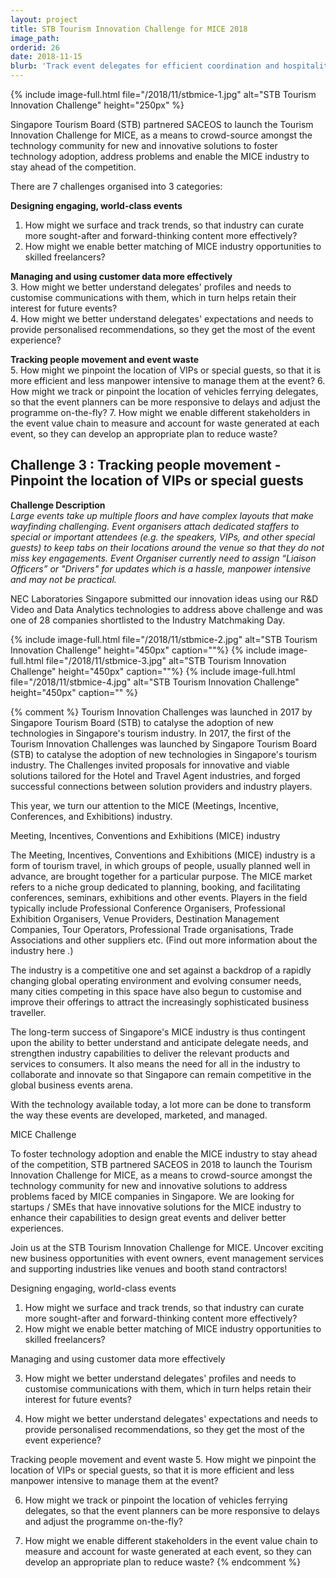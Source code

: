 ```yaml
---
layout: project
title: STB Tourism Innovation Challenge for MICE 2018
image_path: 
orderid: 26
date: 2018-11-15
blurb: 'Track event delegates for efficient coordination and hospitality'
---
```


{% include image-full.html file="/2018/11/stbmice-1.jpg" alt="STB Tourism Innovation Challenge" height="250px" %}

<!--more-->
Singapore Tourism Board (STB) partnered SACEOS to launch the Tourism Innovation Challenge for MICE, as a means to crowd-source amongst the technology community for new and innovative solutions to foster technology adoption, address problems and enable the MICE industry to stay ahead of the competition. 

There are 7 challenges organised into 3 categories:   

**Designing engaging, world-class events**   
1. How might we surface and track trends, so that industry can curate more sought-after and forward-thinking content more effectively?    
2. How might we enable better matching of MICE industry opportunities to skilled freelancers?    

**Managing and using customer data more effectively**  
3. How might we better understand delegates' profiles and needs to customise communications with them, which in turn helps retain their interest for future events?    
4. How might we better understand delegates' expectations and needs to provide personalised recommendations, so they get the most of the event experience?    

**Tracking people movement and event waste**  
5. How might we pinpoint the location of VIPs or special guests, so that it is more efficient and less manpower intensive to manage them at the event?
6. How might we track or pinpoint the location of vehicles ferrying delegates, so that the event planners can be more responsive to delays and adjust the programme on-the-fly?
7. How might we enable different stakeholders in the event value chain to measure and account for waste generated at each event, so they can develop an appropriate plan to reduce waste?


## Challenge 3 : Tracking people movement - Pinpoint the location of VIPs or special guests

**Challenge Description**  
_Large events take up multiple floors and have complex layouts that make wayfinding challenging. Event organisers attach dedicated staffers to special or important attendees  (e.g. the speakers, VIPs, and other special guests) to keep tabs on their locations around the venue so that they do not miss key engagements. Event Organiser currently need  to assign “Liaison Officers” or "Drivers" for updates which is a hassle, manpower intensive and may not be practical._ 

NEC Laboratories Singapore submitted our innovation ideas using our R&D Video and Data Analytics technologies to address above challenge and was one of 28 companies shortlisted to the Industry Matchmaking Day. 

{% include image-full.html file="/2018/11/stbmice-2.jpg" alt="STB Tourism Innovation Challenge" height="450px" caption=""%}
{% include image-full.html file="/2018/11/stbmice-3.jpg" alt="STB Tourism Innovation Challenge" height="450px" caption=""%}
{% include image-full.html file="/2018/11/stbmice-4.jpg" alt="STB Tourism Innovation Challenge" height="450px" caption="" %}

{% comment %} 
Tourism Innovation Challenges was launched in 2017 by Singapore Tourism Board (STB) to catalyse the adoption of new technologies in Singapore's tourism industry. 
In 2017, the first of the Tourism Innovation Challenges was launched by Singapore Tourism Board (STB) to catalyse the adoption of new technologies in Singapore's tourism industry. The Challenges invited proposals for innovative and viable solutions tailored for the Hotel and Travel Agent industries, and forged successful connections between solution providers and industry players.

This year, we turn our attention to the MICE (Meetings, Incentive, Conferences, and Exhibitions) industry. 

 

Meeting, Incentives, Conventions and  Exhibitions (MICE) industry

The Meeting, Incentives, Conventions and Exhibitions (MICE) industry is a form of tourism travel, in which groups of people, usually planned well in advance, are brought together for a particular purpose. The MICE market refers to a niche group dedicated to planning, booking, and facilitating conferences, seminars, exhibitions and other events. Players in the field typically include Professional Conference Organisers, Professional Exhibition Organisers, Venue Providers, Destination Management Companies, Tour Operators, Professional Trade organisations, Trade Associations and other suppliers etc. (Find out more information about the industry here .)

 

The industry is a competitive one and set against a backdrop of a rapidly changing global operating environment and evolving consumer needs, many cities competing in this space have also begun to customise and improve their offerings to attract the increasingly sophisticated business traveller. 


The long-term success of Singapore's MICE industry is thus contingent upon the ability to better understand and anticipate delegate needs, and strengthen industry capabilities to deliver the relevant products and services to consumers. It also means the need for all in the industry to collaborate and innovate so that Singapore can remain competitive in the global business events arena.

 

With the technology available today, a lot more can be done to transform the way these events are developed, marketed, and managed.

 

MICE Challenge

To foster technology adoption and enable the MICE industry to stay ahead of the competition, STB partnered SACEOS in 2018 to launch the Tourism Innovation Challenge for MICE, as a means to crowd-source amongst the technology community for new and innovative solutions to address problems faced by MICE companies in Singapore. We are looking for startups / SMEs that have innovative solutions for the MICE industry to enhance their capabilities to design great events and deliver better experiences.

 

Join us at the STB Tourism Innovation Challenge for MICE.  Uncover exciting new business opportunities with event owners, event management services and supporting industries like venues and booth stand contractors!


Designing engaging, world-class events

1. How might we surface and track trends, so that industry can curate more sought-after and forward-thinking content more effectively?
2. How might we enable better matching of MICE industry opportunities to skilled freelancers?

Managing and using customer data more effectively

3. How might we better understand delegates' profiles and needs to customise communications with them, which in turn helps retain their interest for future events?

4. How might we better understand delegates' expectations and needs to provide personalised recommendations, so they get the most of the event experience?

Tracking people movement and event waste
5. How might we pinpoint the location of VIPs or special guests, so that it is more efficient and less manpower intensive to manage them at the event?

6. How might we track or pinpoint the location of vehicles ferrying delegates, so that the event planners can be more responsive to delays and adjust the programme on-the-fly?

7. How might we enable different stakeholders in the event value chain to measure and account for waste generated at each event, so they can develop an appropriate plan to reduce waste?
{% endcomment %}



